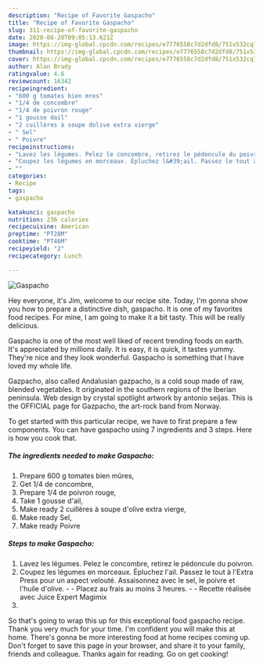 ```yaml
---
description: "Recipe of Favorite Gaspacho"
title: "Recipe of Favorite Gaspacho"
slug: 311-recipe-of-favorite-gaspacho
date: 2020-08-20T09:05:13.621Z
image: https://img-global.cpcdn.com/recipes/e7776558c7d2dfd8/751x532cq70/gaspacho-photo-principale-de-la-recette.jpg
thumbnail: https://img-global.cpcdn.com/recipes/e7776558c7d2dfd8/751x532cq70/gaspacho-photo-principale-de-la-recette.jpg
cover: https://img-global.cpcdn.com/recipes/e7776558c7d2dfd8/751x532cq70/gaspacho-photo-principale-de-la-recette.jpg
author: Alan Brady
ratingvalue: 4.6
reviewcount: 16342
recipeingredient:
- "600 g tomates bien mres"
- "1/4 de concombre"
- "1/4 de poivron rouge"
- "1 gousse dail"
- "2 cuillères à soupe dolive extra vierge"
- " Sel"
- " Poivre"
recipeinstructions:
- "Lavez les légumes. Pelez le concombre, retirez le pédoncule du poivron."
- "Coupez les légumes en morceaux. Épluchez l&#39;ail. Passez le tout à l&#39;Extra Press pour un aspect velouté. Assaisonnez avec le sel, le poivre et l&#39;huile d&#39;olive.  Placez au frais au moins 3 heures.  Recette réalisée avec Juice Expert Magimix"
- ""
categories:
- Recipe
tags:
- gaspacho

katakunci: gaspacho 
nutrition: 236 calories
recipecuisine: American
preptime: "PT28M"
cooktime: "PT46M"
recipeyield: "2"
recipecategory: Lunch

---
```



![Gaspacho](https://img-global.cpcdn.com/recipes/e7776558c7d2dfd8/751x532cq70/gaspacho-photo-principale-de-la-recette.jpg)

Hey everyone, it's Jim, welcome to our recipe site. Today, I'm gonna show you how to prepare a distinctive dish, gaspacho. It is one of my favorites food recipes. For mine, I am going to make it a bit tasty. This will be really delicious.

Gaspacho is one of the most well liked of recent trending foods on earth. It's appreciated by millions daily. It is easy, it is quick, it tastes yummy. They're nice and they look wonderful. Gaspacho is something that I have loved my whole life.

Gazpacho, also called Andalusian gazpacho, is a cold soup made of raw, blended vegetables. It originated in the southern regions of the Iberian peninsula. Web design by crystal spotlight artwork by antonio seijas. This is the OFFICIAL page for Gazpacho, the art-rock band from Norway.


To get started with this particular recipe, we have to first prepare a few components. You can have gaspacho using 7 ingredients and 3 steps. Here is how you cook that.

<!--inarticleads1-->

##### The ingredients needed to make Gaspacho:

1. Prepare 600 g tomates bien mûres,
1. Get 1/4 de concombre,
1. Prepare 1/4 de poivron rouge,
1. Take 1 gousse d&#39;ail,
1. Make ready 2 cuillères à soupe d&#39;olive extra vierge,
1. Make ready  Sel,
1. Make ready  Poivre




<!--inarticleads2-->

##### Steps to make Gaspacho:

1. Lavez les légumes. Pelez le concombre, retirez le pédoncule du poivron.
1. Coupez les légumes en morceaux. Épluchez l&#39;ail. Passez le tout à l&#39;Extra Press pour un aspect velouté. Assaisonnez avec le sel, le poivre et l&#39;huile d&#39;olive. -  - Placez au frais au moins 3 heures. -  - Recette réalisée avec Juice Expert Magimix
1. 




So that's going to wrap this up for this exceptional food gaspacho recipe. Thank you very much for your time. I'm confident you will make this at home. There's gonna be more interesting food at home recipes coming up. Don't forget to save this page in your browser, and share it to your family, friends and colleague. Thanks again for reading. Go on get cooking!

